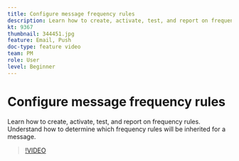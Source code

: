 ```yaml
---
title: Configure message frequency rules
description: Learn how to create, activate, test, and report on frequency rules. Understand how to determine which frequency rules will be inherited for a message.
kt: 9367
thumbnail: 344451.jpg
feature: Email, Push
doc-type: feature video
team: PM
role: User
level: Beginner
---
```


# Configure message frequency rules

Learn how to create, activate, test, and report on frequency rules. Understand how to determine which frequency rules will be inherited for a message.

>[!VIDEO](https://video.tv.adobe.com/v/344451?quality=12)
